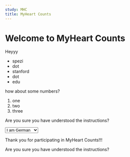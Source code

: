 ```yaml
---
study: MHC
title: MyHeart Counts
---
```


# Welcome to MyHeart Counts

Heyyy

- spezi
- dot
- stanford
- dot
- edu

how about some numbers?

1. one
2. two
3. three

<toggle id=toggle1 default=false>Are you sure you have understood the instructions?</toggle>

<select id=select1 default=de>
    <option id=de>I am German</>
    <option id=us>I am American</>
    <option id=uk>I am British</>
</select>

Thank you for participating in MyHeart Counts!!!

<signature id=toggle1 default=false>Are you sure you have understood the instructions?</signature>
